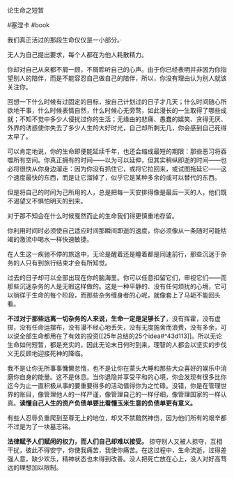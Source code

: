论生命之短暂 

#塞涅卡 #book 

我们真正活过的那段生命仅仅是一小部分。·

无人为自己提出要求，每个人都在为他人耗散精力。

你却对自己从来都不屑一顾，不屑聆听自己的心声。由于你已经表明并非因为你指望别人的陪伴，而是不能容忍自己做自己的陪伴，所以，你没有理由认为别人就该关注你。


回想一下什么时候有过固定的目标，按自己计划过的日子才几天；什么时间随心所欲地干事，什么时候表情自然，什么时候心无旁骛，如此漫长的一生取得了哪些成就；不知不觉中多少人侵扰过你的生活；无缘由的悲痛、愚蠢的嬉笑、贪得无厌、外界的诱惑使你失去了多少人生的大好时光，自己却所剩无几，你会感到自己死得太早了。


可以肯定地说，你的生命即便能延续千年，也还会缩成最短的期限：那些恶习将吞噬所有空间。你真正拥有的时间——以为可以延伸，但其实稍纵即逝的时间——也必将很快从你身边溜走：因为你没有抓住它，或将它拉回来，或试图拖延它——这个速度最快的东西，而是让它溜掉了，似乎它是某种多余的或可以替代的东西。


但是将自己的时间为己所用的人，总是把每一天安排得像是最后一天的人，他们既不渴望又不惧怕明天的到来。

对于那不知会在什么时候戛然而止的生命我们得更慎重地存留。


你利用时间时必须使自己适应时间那瞬间即逝的速度，你必须像从一条随时可能枯竭的激流中喝水一样快速敏捷。


在人生这一疾驰不停的旅途中，无论是醒着还是睡着都是同速前行，那些沉迷于杂务的人只有到旅行结束才会有所知觉。


过去的日子却可以全部出现在你的脑海里。你可以任意扣留它们，审视它们——而那些沉迷杂务的人是无暇这样做的。这是一种平静的、没有任何烦扰的心境，它可以徜徉于生命的每个阶段，而那些杂务缠身者的心呢，就像套上了马轭不能回头看。


**不过对于那些远离一切杂务的人来说，生命一定是足够长了**，没有挥霍，没有虚掷，没有任命运摆布，没有漫不经心地丢失，没有无度施舍而浪费，没有多余，可以说全部生命都用在了有效的投资[[25年总结的25个idea#^43d113]]。所以无论生命如何短暂，都是充实的，因此无论末日何时到来，理智的人都会以坚实的步伐义无反顾地迎接死神的降临。


我不是让你无所事事慵懒怠惰，也不是让你在蒙头大睡和那些大众喜好的娱乐中消磨你自身的能量。这不是休息。当你退隐并享受平和的心境，你会发现有很多比你迄今为止一直积极从事的要重要得多的活动值得你为之忙碌。没错，你是在管理世界的账目，像管理他人的一样严谨，像管理自己的一样仔细，像管理国家的一样认真。**读懂自己人生的资产负债单要比看懂玉米生意的负债单更有意义。**

有些人忍辱负重爬到至尊无上的地位，却又不禁黯然神伤，因为他们所有的艰辛都不过是为了一块墓志铭。


**法律赋予人们赋闲的权力，而人们自己却难以接受。** 掠夺别人又被人掠夺，互相干扰，彼此不得安宁，你使我痛苦，我使你痛苦。在这过程中，生命流逝，过得差强人意，缺少欢乐，精神状态也未得到改善。没人把死亡放在心上，没人对好高骛远的理想加以限制。